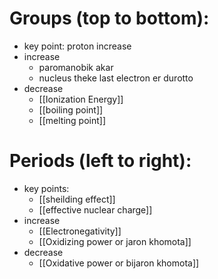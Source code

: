 # Groups (top to bottom):
- key point: proton increase 
- increase
	- paromanobik akar 
	- nucleus theke last electron er durotto 
- decrease 
	- [[Ionization Energy]]
	- [[boiling point]] 
	- [[melting point]] 
# Periods (left to right): 
- key points: 
	- [[sheilding effect]] 
	- [[effective nuclear charge]]
- increase
	- [[Electronegativity]] 
	- [[Oxidizing power or jaron khomota]] 
- decrease
	- [[Oxidative power or bijaron khomota]] 